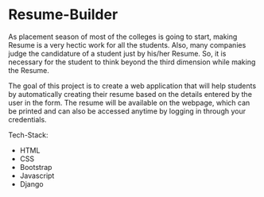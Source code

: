 # Resume-Builder

As placement season of most of the colleges is going to start, making Resume is a very hectic work for all the students. Also, many companies judge the candidature of a student just by his/her Resume. So, it is necessary for the student to think beyond the third dimension while making the Resume.

The goal of this project is to create a web application that will help students by automatically creating their resume based on the details entered by the user in the form. The resume will be available on the webpage, which can be printed and can also be accessed anytime by logging in through your credentials.

Tech-Stack:
  - HTML
  - CSS
  - Bootstrap
  - Javascript
  - Django
